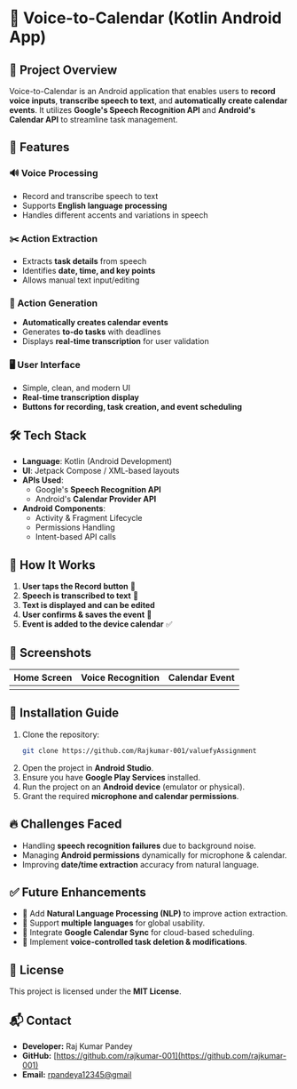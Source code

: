 # 📅 Voice-to-Calendar (Kotlin Android App)

## 🚀 Project Overview

Voice-to-Calendar is an Android application that enables users to **record voice inputs**, **transcribe speech to text**, and **automatically create calendar events**. It utilizes **Google's Speech Recognition API** and **Android's Calendar API** to streamline task management.

## 🎯 Features

### 🔊 Voice Processing

- Record and transcribe speech to text
- Supports **English language processing**
- Handles different accents and variations in speech

### ✂️ Action Extraction

- Extracts **task details** from speech
- Identifies **date, time, and key points**
- Allows manual text input/editing

### 📆 Action Generation

- **Automatically creates calendar events**
- Generates **to-do tasks** with deadlines
- Displays **real-time transcription** for user validation

### 🖥️ User Interface

- Simple, clean, and modern UI
- **Real-time transcription display**
- **Buttons for recording, task creation, and event scheduling**

## 🛠️ Tech Stack

- **Language**: Kotlin (Android Development)
- **UI**: Jetpack Compose / XML-based layouts
- **APIs Used**:
  - Google's **Speech Recognition API**
  - Android's **Calendar Provider API**
- **Android Components**:
  - Activity & Fragment Lifecycle
  - Permissions Handling
  - Intent-based API calls

## 📜 How It Works

1. **User taps the Record button** 📢
2. **Speech is transcribed to text** 📝
3. **Text is displayed and can be edited**
4. **User confirms & saves the event** 📅
5. **Event is added to the device calendar** ✅

## 📸 Screenshots

| Home Screen | Voice Recognition | Calendar Event |
| ----------- | ----------------- | -------------- |
|             |                   |                |

## 🔧 Installation Guide

1. Clone the repository:
   ```sh
   git clone https://github.com/Rajkumar-001/valuefyAssignment
   ```
2. Open the project in **Android Studio**.
3. Ensure you have **Google Play Services** installed.
4. Run the project on an **Android device** (emulator or physical).
5. Grant the required **microphone and calendar permissions**.

## 🔥 Challenges Faced

- Handling **speech recognition failures** due to background noise.
- Managing **Android permissions** dynamically for microphone & calendar.
- Improving **date/time extraction** accuracy from natural language.

## ✅ Future Enhancements

- 🔹 Add **Natural Language Processing (NLP)** to improve action extraction.
- 🔹 Support **multiple languages** for global usability.
- 🔹 Integrate **Google Calendar Sync** for cloud-based scheduling.
- 🔹 Implement **voice-controlled task deletion & modifications**.

## 📄 License

This project is licensed under the **MIT License**.

## 📬 Contact

- **Developer:** Raj Kumar Pandey
- **GitHub:** [https://github.com/rajkumar-001](https://github.com/rajkumar-001)
- **Email:** [rpandeya12345@gmail](mailto\:rpandeya12345@gmail)

